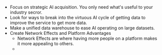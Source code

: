 * Focus on strategic AI acquisition. You only need what's useful to your industry secror. 
* Look for ways to break into the virtuous AI cycle of getting data to improve the service to get more data. 
* Make a unified data warehouse to ease AI operating on large datasets. 
* Create Network Effects and Platform Advantages
	* Network Effects are where having more people on a platform makes it more appealing to others. 
	* 
